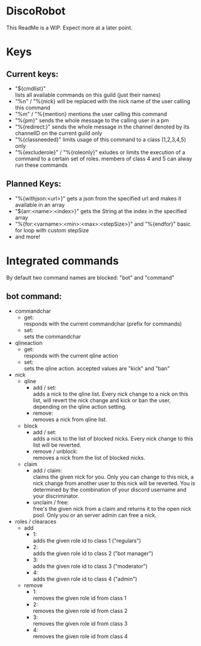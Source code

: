 # DiscoRobot
This ReadMe is a WIP. Expect more at a later point.

# Keys
## Current keys:
* "${cmdlist}"  
  lists all available commands on this guild (just their names)
* "%n" / "%{nick}
  will be replaced with the nick name of the user calling this command
* "%m" / "%{mention}
 mentions the user calling this command
* "%{pm}"
  sends the whole message to the calling user in a pm
* "%{redirect:<channelID>}"
  sends the whole message in the channel denoted by its channelID on the current guild only
* "%{classneeded}"
  limits usage of this command to a class (1,2,3,4,5) only
* "%{excluderole}" / "%{roleonly}"
  exludes or limits the execution of a command to a certain set of roles. members of class 4 and 5 can alway run these commands

## Planned Keys:
* "%{withjson:\<url\>}"
  gets a json from the specified url and makes it available in an array
* "${arr:\<name\>:\<index\>}" 
  gets the String at the index in the specified array
* "%{for:\<varname\>:\<min\>:\<max\>:\<stepSize\>}" and "%{endfor}"
  basic for loop with custom stepSize
* and more!

# Integrated commands  
By default two command names are blocked: "bot" and "command"
## bot command:
* commandchar
  * get:  
    responds with the current commandchar (prefix for commands)
  * set:  
    sets the commandchar
* qlineaction
  * get:  
    responds with the current qline action
  * set:  
    sets the qline action. accepted values are "kick" and "ban"
* nick
  * qline
    * add / set:  
      adds a nick to the qline list. Every nick change to a nick on this list, will revert the nick change and kick or ban the user, depending on the qline action setting.
    * remove:  
      removes a nick from qline list.
  * block
    * add / set:  
      adds a nick to the list of blocked nicks. Every nick change to this list will be reverted.
    * remove / unblock:  
      removes a nick from the list of blocked nicks.
  * claim
    * add / claim:  
      claims the given nick for you. Only you can change to this nick, a nick change from another user to this nick will be reverted. You is determined by the combination of your discord username and your discriminator.
    * unclaim / free:  
      free's the given nick from a claim and returns it to the open nick pool. Only you or an server admin can free a nick.
* roles / clearaces
  * add
    * 1:  
      adds the given role id to class 1 ("regulars")
    * 2:  
      adds the given role id to class 2 ("bot manager")
    * 3:  
      adds the given role id to class 3 ("moderator")
    * 4:  
      adds the given role id to class 4 ("admin")
  * remove 
    * 1:  
      removes the given role id from class 1
    * 2:  
      removes the given role id from class 2
    * 3:  
      removes the given role id from class 3
    * 4:  
      removes the given role id from class 4
      
